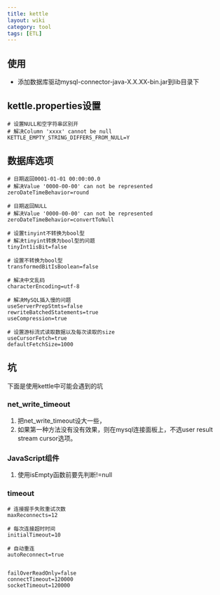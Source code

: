 ```yaml
---
title: kettle
layout: wiki
category: tool
tags: [ETL]
---
```


## 使用

* 添加数据库驱动mysql-connector-java-X.X.XX-bin.jar到lib目录下


## kettle.properties设置

```
# 设置NULL和空字符串区别开
# 解决Column 'xxxx' cannot be null
KETTLE_EMPTY_STRING_DIFFERS_FROM_NULL=Y
```


## 数据库选项

```
# 日期返回0001-01-01 00:00:00.0
# 解决Value '0000-00-00' can not be represented
zeroDateTimeBehavior=round

# 日期返回NULL
# 解决Value '0000-00-00' can not be represented
zeroDateTimeBehavior=convertToNull

# 设置tinyint不转换为bool型
# 解决tinyint转换为bool型的问题
tinyInt1isBit=false

# 设置不转换为bool型
transformedBitIsBoolean=false

# 解决中文乱码
characterEncoding=utf-8

# 解决MySQL插入慢的问题
useServerPrepStmts=false
rewriteBatchedStatements=true
useCompression=true

# 设置游标流式读取数据以及每次读取的size
useCursorFetch=true
defaultFetchSize=1000
```

## 坑

下面是使用kettle中可能会遇到的坑

### net_write_timeout

1. 把net_write_timeout设大一些，
2. 如果第一种方法没有没有效果，则在mysql连接面板上，不选user result stream cursor选项。

### JavaScript组件

1. 使用isEmpty函数前要先判断!=null

### timeout

```
# 连接握手失败重试次数
maxReconnects=12

# 每次连接超时时间
initialTimeout=10

# 自动重连
autoReconnect=true


failOverReadOnly=false
connectTimeout=120000
socketTimeout=120000
```
